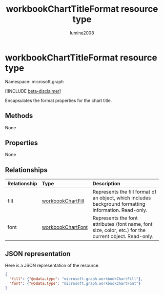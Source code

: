 ﻿---
title: "workbookChartTitleFormat resource type"
description: "Encapsulates the format properties for the chart title."
author: "lumine2008"
localization_priority: Normal
ms.prod: "excel"
doc_type: resourcePageType
---

# workbookChartTitleFormat resource type

Namespace: microsoft.graph

[!INCLUDE [beta-disclaimer](../../includes/beta-disclaimer.md)]

Encapsulates the format properties for the chart title.

## Methods

None

## Properties

None

## Relationships

| Relationship | Type                                      | Description                                                                                           |
| :----------- | :---------------------------------------- | :---------------------------------------------------------------------------------------------------- |
| fill         | [workbookChartFill](workbookchartfill.md) | Represents the fill format of an object, which includes background formatting information. Read-only. |
| font         | [workbookChartFont](workbookchartfont.md) | Represents the font attributes (font name, font size, color, etc.) for the current object. Read-only. |

## JSON representation

Here is a JSON representation of the resource.

<!--{
  "blockType": "resource",
  "optionalProperties": [
    "fill",
    "font"
    ],
  "baseType": "microsoft.graph.entity",
  "@odata.type": "microsoft.graph.workbookChartTitleFormat"
}-->

```json
{
  "fill": {"@odata.type": "microsoft.graph.workbookChartFill"},
  "font": {"@odata.type": "microsoft.graph.workbookChartFont"}
}
```

<!-- uuid: 8fcb5dbc-d5aa-4681-8e31-b001d5168d79
2015-10-25 14:57:30 UTC -->

<!--
{
  "type": "#page.annotation",
  "description": "workbookChartTitleFormat resource",
  "keywords": "",
  "section": "documentation",
  "tocPath": "",
  "suppressions": []
}
-->
